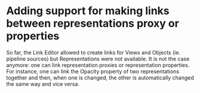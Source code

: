 # Adding support for making links between representations proxy or properties

So far, the Link Editor allowed to create links for Views and Objects (ie.
pipeline sources) but Representations were not available. It is not the
case anymore: one can link representation proxies or representation properties.
For instance, one can link the Opacity property of two representations together
and then, when one is changed, the other is automatically changed the same way
and vice versa.
